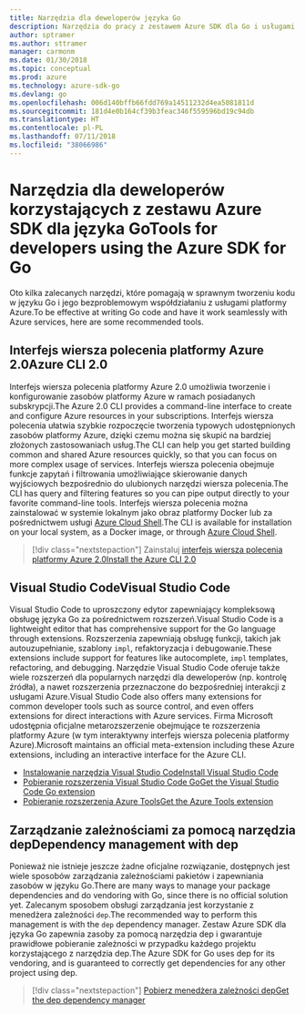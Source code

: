 ```yaml
---
title: Narzędzia dla deweloperów języka Go
description: Narzędzia do pracy z zestawem Azure SDK dla Go i usługami platformy Azure
author: sptramer
ms.author: sttramer
manager: carmonm
ms.date: 01/30/2018
ms.topic: conceptual
ms.prod: azure
ms.technology: azure-sdk-go
ms.devlang: go
ms.openlocfilehash: 006d140bffb66fdd769a14511232d4ea5081811d
ms.sourcegitcommit: 181d4e0b164cf39b3feac346f559596bd19c94db
ms.translationtype: HT
ms.contentlocale: pl-PL
ms.lasthandoff: 07/11/2018
ms.locfileid: "38066986"
---
```

# <a name="tools-for-developers-using-the-azure-sdk-for-go"></a><span data-ttu-id="8cd75-103">Narzędzia dla deweloperów korzystających z zestawu Azure SDK dla języka Go</span><span class="sxs-lookup"><span data-stu-id="8cd75-103">Tools for developers using the Azure SDK for Go</span></span>

<span data-ttu-id="8cd75-104">Oto kilka zalecanych narzędzi, które pomagają w sprawnym tworzeniu kodu w języku Go i jego bezproblemowym współdziałaniu z usługami platformy Azure.</span><span class="sxs-lookup"><span data-stu-id="8cd75-104">To be effective at writing Go code and have it work seamlessly with Azure services, here are some recommended tools.</span></span>

## <a name="azure-cli-20"></a><span data-ttu-id="8cd75-105">Interfejs wiersza polecenia platformy Azure 2.0</span><span class="sxs-lookup"><span data-stu-id="8cd75-105">Azure CLI 2.0</span></span>

<span data-ttu-id="8cd75-106">Interfejs wiersza polecenia platformy Azure 2.0 umożliwia tworzenie i konfigurowanie zasobów platformy Azure w ramach posiadanych subskrypcji.</span><span class="sxs-lookup"><span data-stu-id="8cd75-106">The Azure 2.0 CLI provides a command-line interface to create and configure Azure resources in your subscriptions.</span></span> <span data-ttu-id="8cd75-107">Interfejs wiersza polecenia ułatwia szybkie rozpoczęcie tworzenia typowych udostępnionych zasobów platformy Azure, dzięki czemu można się skupić na bardziej złożonych zastosowaniach usług.</span><span class="sxs-lookup"><span data-stu-id="8cd75-107">The CLI can help you get started building common and shared Azure resources quickly, so that you can focus on more complex usage of services.</span></span> <span data-ttu-id="8cd75-108">Interfejs wiersza polecenia obejmuje funkcje zapytań i filtrowania umożliwiające skierowanie danych wyjściowych bezpośrednio do ulubionych narzędzi wiersza polecenia.</span><span class="sxs-lookup"><span data-stu-id="8cd75-108">The CLI has query and filtering features so you can pipe output directly to your favorite command-line tools.</span></span> <span data-ttu-id="8cd75-109">Interfejs wiersza polecenia można zainstalować w systemie lokalnym jako obraz platformy Docker lub za pośrednictwem usługi [Azure Cloud Shell](https://docs.microsoft.com/azure/cloud-shell/overview).</span><span class="sxs-lookup"><span data-stu-id="8cd75-109">The CLI is available for installation on your local system, as a Docker image, or through [Azure Cloud Shell](https://docs.microsoft.com/azure/cloud-shell/overview).</span></span>

> [!div class="nextstepaction"]
> <span data-ttu-id="8cd75-110">Zainstaluj [interfejs wiersza polecenia platformy Azure 2.0](/cli/azure/install-azure-cli)</span><span class="sxs-lookup"><span data-stu-id="8cd75-110">[Install the Azure CLI 2.0](/cli/azure/install-azure-cli)</span></span>

## <a name="visual-studio-code"></a><span data-ttu-id="8cd75-111">Visual Studio Code</span><span class="sxs-lookup"><span data-stu-id="8cd75-111">Visual Studio Code</span></span>

<span data-ttu-id="8cd75-112">Visual Studio Code to uproszczony edytor zapewniający kompleksową obsługę języka Go za pośrednictwem rozszerzeń.</span><span class="sxs-lookup"><span data-stu-id="8cd75-112">Visual Studio Code is a lightweight editor that has comprehensive support for the Go language through extensions.</span></span> <span data-ttu-id="8cd75-113">Rozszerzenia zapewniają obsługę funkcji, takich jak autouzupełnianie, szablony `impl`, refaktoryzacja i debugowanie.</span><span class="sxs-lookup"><span data-stu-id="8cd75-113">These extensions include support for features like autocomplete, `impl` templates, refactoring, and debugging.</span></span> <span data-ttu-id="8cd75-114">Narzędzie Visual Studio Code oferuje także wiele rozszerzeń dla popularnych narzędzi dla deweloperów (np. kontrolę źródła), a nawet rozszerzenia przeznaczone do bezpośredniej interakcji z usługami Azure.</span><span class="sxs-lookup"><span data-stu-id="8cd75-114">Visual Studio Code also offers many extensions for common developer tools such as source control, and even offers extensions for direct interactions with Azure services.</span></span> <span data-ttu-id="8cd75-115">Firma Microsoft udostępnia oficjalne metarozszerzenie obejmujące te rozszerzenia platformy Azure (w tym interaktywny interfejs wiersza polecenia platformy Azure).</span><span class="sxs-lookup"><span data-stu-id="8cd75-115">Microsoft maintains an official meta-extension including these Azure extensions, including an interactive interface for the Azure CLI.</span></span>

* [<span data-ttu-id="8cd75-116">Instalowanie narzędzia Visual Studio Code</span><span class="sxs-lookup"><span data-stu-id="8cd75-116">Install Visual Studio Code</span></span>](https://code.visualstudio.com/Download)
* [<span data-ttu-id="8cd75-117">Pobieranie rozszerzenia Visual Studio Code Go</span><span class="sxs-lookup"><span data-stu-id="8cd75-117">Get the Visual Studio Code Go extension</span></span>](https://code.visualstudio.com/docs/languages/go)
* [<span data-ttu-id="8cd75-118">Pobieranie rozszerzenia Azure Tools</span><span class="sxs-lookup"><span data-stu-id="8cd75-118">Get the Azure Tools extension</span></span>](https://marketplace.visualstudio.com/items?itemName=ms-vscode.vscode-azureextensionpack)

## <a name="dependency-management-with-dep"></a><span data-ttu-id="8cd75-119">Zarządzanie zależnościami za pomocą narzędzia dep</span><span class="sxs-lookup"><span data-stu-id="8cd75-119">Dependency management with dep</span></span>

<span data-ttu-id="8cd75-120">Ponieważ nie istnieje jeszcze żadne oficjalne rozwiązanie, dostępnych jest wiele sposobów zarządzania zależnościami pakietów i zapewniania zasobów w języku Go.</span><span class="sxs-lookup"><span data-stu-id="8cd75-120">There are many ways to manage your package dependencies and do vendoring with Go, since there is no official solution yet.</span></span> <span data-ttu-id="8cd75-121">Zalecanym sposobem obsługi zarządzania jest korzystanie z menedżera zależności `dep`.</span><span class="sxs-lookup"><span data-stu-id="8cd75-121">The recommended way to perform this management is with the `dep` dependency manager.</span></span> <span data-ttu-id="8cd75-122">Zestaw Azure SDK dla języka Go zapewnia zasoby za pomocą narzędzia dep i gwarantuje prawidłowe pobieranie zależności w przypadku każdego projektu korzystającego z narzędzia dep.</span><span class="sxs-lookup"><span data-stu-id="8cd75-122">The Azure SDK for Go uses dep for its vendoring, and is guaranteed to correctly get dependencies for any other project using dep.</span></span>

> [!div class="nextstepaction"]
> [<span data-ttu-id="8cd75-123">Pobierz menedżera zależności dep</span><span class="sxs-lookup"><span data-stu-id="8cd75-123">Get the dep dependency manager</span></span>](https://github.com/golang/dep)
